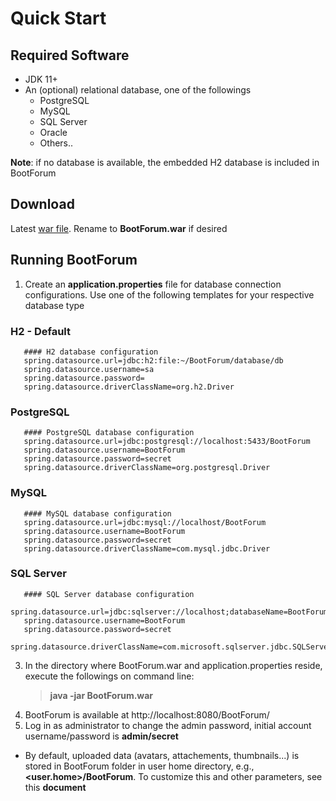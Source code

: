 
# Quick Start

## Required Software 
- JDK 11+
- An (optional) relational database, one of the followings
    - PostgreSQL
    - MySQL
    - SQL Server 
    - Oracle
    - Others..

**Note**: if no database is available, the embedded H2 database is included in BootForum  

## Download
Latest [war file](https://github.com/truthanytime/BootForum/releases/download/v.0.05/BootForum-0.0.5-SNAPSHOT.war). Rename to **BootForum.war** if desired<br>

## Running BootForum
1. Create an **application.properties** file for database connection configurations. Use one of the following templates for your respective database type

### H2 - Default
       #### H2 database configuration
       spring.datasource.url=jdbc:h2:file:~/BootForum/database/db
       spring.datasource.username=sa
       spring.datasource.password=
       spring.datasource.driverClassName=org.h2.Driver

### PostgreSQL
       #### PostgreSQL database configuration
       spring.datasource.url=jdbc:postgresql://localhost:5433/BootForum
       spring.datasource.username=BootForum
       spring.datasource.password=secret
       spring.datasource.driverClassName=org.postgresql.Driver

### MySQL
       #### MySQL database configuration
       spring.datasource.url=jdbc:mysql://localhost/BootForum
       spring.datasource.username=BootForum
       spring.datasource.password=secret
       spring.datasource.driverClassName=com.mysql.jdbc.Driver

### SQL Server
       #### SQL Server database configuration
       spring.datasource.url=jdbc:sqlserver://localhost;databaseName=BootForum
       spring.datasource.username=BootForum
       spring.datasource.password=secret
       spring.datasource.driverClassName=com.microsoft.sqlserver.jdbc.SQLServerDriver
 
3. In the directory where BootForum.war and application.properties reside, execute the followings on command line: <br>
      > **java -jar BootForum.war** 
4. BootForum is available at http://localhost:8080/BootForum/
5. Log in as administrator to change the admin password, initial account username/password is **admin/secret**

* By default, uploaded data (avatars, attachements, thumbnails...) is stored in BootForum folder in user home directory, e.g., **<user.home>/BootForum**. To customize this and other parameters, see this **document**
